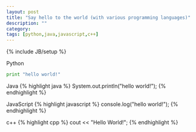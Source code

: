 ```yaml
---
layout: post
title: "Say hello to the world (with various programming languages)"
description: ""
category: 
tags: [python,java,javascript,c++]
---
```

{% include JB/setup %}

Python
```python
print "hello world!"
```

Java
{% highlight java %}
System.out.println("hello world!");
{% endhighlight %}

JavaScript
{% highlight javascript %}
console.log("hello world!");
{% endhighlight %}

c++
{% highlight cpp %}
cout << "Hello World!";
{% endhighlight %}
